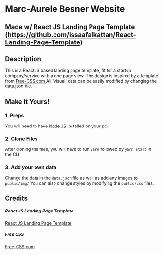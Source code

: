 # Marc-Aurele Besner Website 

## Made w/ React JS Landing Page Template (https://github.com/issaafalkattan/React-Landing-Page-Template)

## Description
This is a ReactJS based landing page template, fit for a startup company/service with a one page view. The design is inspired by a template from <a href="https://www.free-css.com/assets/files/free-css-templates/preview/page234/interact/">Free-CSS.com </a>
All 'visual' data can be easily modified by changing the data.json file.

## Make it Yours!
### 1. Preps
You will need to have <a href="https://nodejs.org/">Node JS</a> installed on your pc. 

### 2. Clone Files
After cloning the files, you will have to run ```yarn``` followed by ```yarn start``` in the CLI
### 3. Add your own data 
Change the data in the ```data.json``` file as well as add any images to ```public/img/```
You can also change styles by modifying the ```public/css``` files.


## Credits

##### React JS Landing Page Template
<a href="https://github.com/issaafalkattan/React-Landing-Page-Template">React JS Landing Page Template </a>
##### Free CSS 
<a href="https://www.free-css.com/assets/files/free-css-templates/preview/page234/interact/">Free-CSS.com </a>
